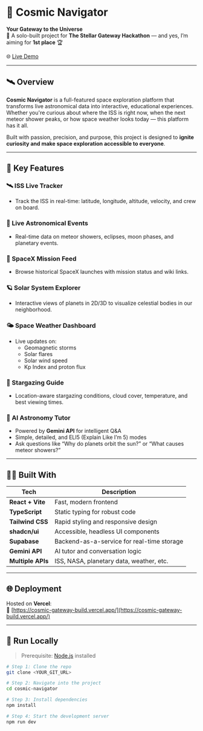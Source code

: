 # 🌌 Cosmic Navigator

**Your Gateway to the Universe**  
🚀 A solo-built project for **The Stellar Gateway Hackathon** — and yes, I’m aiming for **1st place** 🏆

🌐 [Live Demo](https://cosmic-gateway-build.vercel.app/)

---

## 🛰️ Overview

**Cosmic Navigator** is a full-featured space exploration platform that transforms live astronomical data into interactive, educational experiences. Whether you're curious about where the ISS is right now, when the next meteor shower peaks, or how space weather looks today — this platform has it all.

Built with passion, precision, and purpose, this project is designed to **ignite curiosity and make space exploration accessible to everyone**.

---

## 🌟 Key Features

### 🛰 ISS Live Tracker  
- Track the ISS in real-time: latitude, longitude, altitude, velocity, and crew on board.

### 🌠 Live Astronomical Events  
- Real-time data on meteor showers, eclipses, moon phases, and planetary events.

### 🚀 SpaceX Mission Feed  
- Browse historical SpaceX launches with mission status and wiki links.

### 🪐 Solar System Explorer  
- Interactive views of planets in 2D/3D to visualize celestial bodies in our neighborhood.

### 🌤 Space Weather Dashboard  
- Live updates on:
  - Geomagnetic storms
  - Solar flares
  - Solar wind speed
  - Kp Index and proton flux

### 🔭 Stargazing Guide  
- Location-aware stargazing conditions, cloud cover, temperature, and best viewing times.

### 🤖 AI Astronomy Tutor  
- Powered by **Gemini API** for intelligent Q&A  
- Simple, detailed, and ELI5 (Explain Like I’m 5) modes  
- Ask questions like “Why do planets orbit the sun?” or “What causes meteor showers?”

---

## 🧑‍🚀 Built With

| Tech              | Description                                |
|-------------------|--------------------------------------------|
| **React + Vite**  | Fast, modern frontend                      |
| **TypeScript**    | Static typing for robust code              |
| **Tailwind CSS**  | Rapid styling and responsive design        |
| **shadcn/ui**     | Accessible, headless UI components         |
| **Supabase**      | Backend-as-a-service for real-time storage |
| **Gemini API**    | AI tutor and conversation logic            |
| **Multiple APIs** | ISS, NASA, planetary data, weather, etc.   |

---

## 🌐 Deployment

Hosted on **Vercel**:  
🔗 [https://cosmic-gateway-build.vercel.app/](https://cosmic-gateway-build.vercel.app/)

---

## 🧠 Run Locally

> Prerequisite: [Node.js](https://nodejs.org/) installed

```bash
# Step 1: Clone the repo
git clone <YOUR_GIT_URL>

# Step 2: Navigate into the project
cd cosmic-navigator

# Step 3: Install dependencies
npm install

# Step 4: Start the development server
npm run dev
